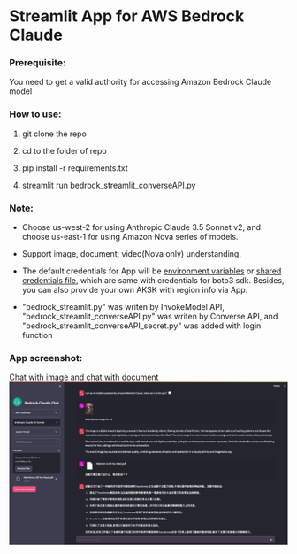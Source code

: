 # Streamlit App for AWS Bedrock Claude  

### Prerequisite:
You need to get a valid authority for accessing Amazon Bedrock Claude model

### How to use:  
1. git clone the repo  

2. cd to the folder of repo  

3. pip install -r requirements.txt  

4. streamlit run bedrock_streamlit_converseAPI.py  

### Note:  
* Choose us-west-2 for using Anthropic Claude 3.5 Sonnet v2, and choose us-east-1 for using Amazon Nova series of models.

* Support image, document, video(Nova only) understanding.  

* The default credentials for App will be [environment variables](https://boto3.amazonaws.com/v1/documentation/api/latest/guide/credentials.html#environment-variables) or [shared credentials file](https://boto3.amazonaws.com/v1/documentation/api/latest/guide/credentials.html#shared-credentials-file), which are same with credentials for boto3 sdk. Besides, you can also provide your own AKSK with region info via App.  

* "bedrock_streamlit.py" was writen by InvokeModel API, "bedrock_streamlit_converseAPI.py" was writen by Converse API, and "bedrock_streamlit_converseAPI_secret.py" was added with login function


### App screenshot:
Chat with image and chat with document
![screenshot](./utils/app-screenshot.png)
